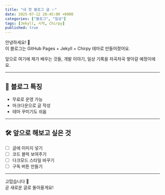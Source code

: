 ```yaml
---
title: "내 첫 블로그 글 ✨"
date: 2025-07-12 20:45:00 +0900
categories: ["블로그", "일상"]
tags: [Jekyll, 시작, Chirpy]
published: true
---
```


안녕하세요! 👋  
이 블로그는 GitHub Pages + Jekyll + Chirpy 테마로 만들어졌어요.

앞으로 여기에 제가 배우는 것들, 개발 이야기, 일상 기록을 차곡차곡 쌓아갈 예정이에요.
<!--more-->

---

## 📌 블로그 특징
- 무료로 운영 가능
- 마크다운으로 글 작성
- 테마 꾸미기도 쉬움

---

## 🛠 앞으로 해보고 싶은 것
- [ ] 글에 이미지 넣기
- [ ] 코드 블럭 보여주기
- [ ] 다크모드 스타일 바꾸기
- [ ] 구독 버튼 만들기

---

고맙습니다 🙏  
곧 새로운 글로 돌아올게요!